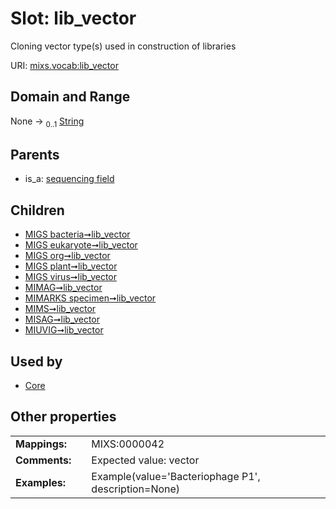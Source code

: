 
# Slot: lib_vector


Cloning vector type(s) used in construction of libraries

URI: [mixs.vocab:lib_vector](https://w3id.org/mixs/vocab/lib_vector)


## Domain and Range

None &#8594;  <sub>0..1</sub> [String](types/String.md)

## Parents

 *  is_a: [sequencing field](sequencing_field.md)

## Children

 *  [MIGS bacteria➞lib_vector](MIGS_bacteria_lib_vector.md)
 *  [MIGS eukaryote➞lib_vector](MIGS_eukaryote_lib_vector.md)
 *  [MIGS org➞lib_vector](MIGS_org_lib_vector.md)
 *  [MIGS plant➞lib_vector](MIGS_plant_lib_vector.md)
 *  [MIGS virus➞lib_vector](MIGS_virus_lib_vector.md)
 *  [MIMAG➞lib_vector](MIMAG_lib_vector.md)
 *  [MIMARKS specimen➞lib_vector](MIMARKS_specimen_lib_vector.md)
 *  [MIMS➞lib_vector](MIMS_lib_vector.md)
 *  [MISAG➞lib_vector](MISAG_lib_vector.md)
 *  [MIUVIG➞lib_vector](MIUVIG_lib_vector.md)

## Used by

 * [Core](Core.md)

## Other properties

|  |  |  |
| --- | --- | --- |
| **Mappings:** | | MIXS:0000042 |
| **Comments:** | | Expected value: vector |
| **Examples:** | | Example(value='Bacteriophage P1', description=None) |

